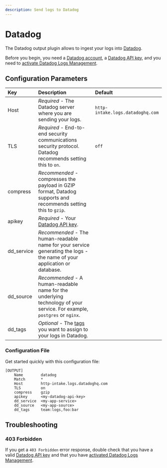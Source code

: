 ```yaml
---
description: Send logs to Datadog
---
```


# Datadog

The Datadog output plugin allows to ingest your logs into [Datadog](https://app.datadoghq.com/signup).

Before you begin, you need a [Datadog account](https://app.datadoghq.com/signup), a [Datadog API key](https://docs.datadoghq.com/account_management/api-app-keys/), and you need to [activate Datadog Logs Management](https://app.datadoghq.com/logs/activation).

## Configuration Parameters

| Key | Description | Default |
| :--- | :--- | :--- |
| Host | _Required_ - The Datadog server where you are sending your logs. | `http-intake.logs.datadoghq.com` |
| TLS | _Required_ - End-to-end security communications security protocol. Datadog recommends setting this to `on`. | `off` |
| compress | _Recommended_ - compresses the payload in GZIP format, Datadog supports and recommends setting this to `gzip`. |  |
| apikey | _Required_ - Your [Datadog API key](https://app.datadoghq.com/account/settings#api). |  |
| dd\_service | _Recommended_ - The human-readable name for your service generating the logs - the name of your application or database. |  |
| dd\_source | _Recommended_ - A human-readable name for the underlying technology of your service. For example, `postgres` or `nginx`. |  |
| dd\_tags | _Optional_ - The [tags](https://docs.datadoghq.com/tagging/) you want to assign to your logs in Datadog. |  |

### Configuration File

Get started quickly with this configuration file:

```text
[OUTPUT]
    Name        datadog
    Match       *
    Host        http-intake.logs.datadoghq.com
    TLS         on
    compress    gzip
    apikey      <my-datadog-api-key>
    dd_service  <my-app-service>
    dd_source   <my-app-source>
    dd_tags     team:logs,foo:bar
```

## Troubleshooting

### 403 Forbidden

If you get a `403 Forbidden` error response, double check that you have a valid [Datadog API key](https://docs.datadoghq.com/account_management/api-app-keys/) and that you have [activated Datadog Logs Management](https://app.datadoghq.com/logs/activation).

